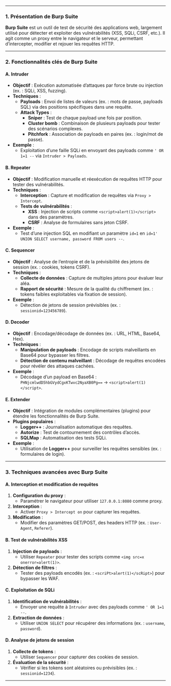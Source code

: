 



---



### **1. Présentation de Burp Suite**  
**Burp Suite** est un outil de test de sécurité des applications web, largement utilisé pour détecter et exploiter des vulnérabilités (XSS, SQLi, CSRF, etc.). Il agit comme un proxy entre le navigateur et le serveur, permettant d’intercepter, modifier et rejouer les requêtes HTTP.

---

### **2. Fonctionnalités clés de Burp Suite**  

#### **A. Intruder**  
- **Objectif** : Exécution automatisée d’attaques par force brute ou injection (ex. : SQLi, XSS, fuzzing).  
- **Techniques** :  
  - **Payloads** : Envoi de listes de valeurs (ex. : mots de passe, payloads SQL) via des positions spécifiques dans une requête.  
  - **Attack Types** :  
    - **Sniper** : Test de chaque payload une fois par position.  
    - **Cluster bomb** : Combinaison de plusieurs payloads pour tester des scénarios complexes.  
    - **Pitchfork** : Association de payloads en paires (ex. : login/mot de passe).  
- **Exemple** :  
  - Exploitation d’une faille SQLi en envoyant des payloads comme `' OR 1=1 --` via `Intruder > Payloads`.  

#### **B. Repeater**  
- **Objectif** : Modification manuelle et réexécution de requêtes HTTP pour tester des vulnérabilités.  
- **Techniques** :  
  - **Interception** : Capture et modification de requêtes via `Proxy > Intercept`.  
  - **Tests de vulnérabilités** :  
    - **XSS** : Injection de scripts comme `<script>alert(1)</script>` dans des paramètres.  
    - **CSRF** : Analyse de formulaires sans jeton CSRF.  
- **Exemple** :  
  - Test d’une injection SQL en modifiant un paramètre `id=1` en `id=1' UNION SELECT username, password FROM users --`.  

#### **C. Sequencer**  
- **Objectif** : Analyse de l’entropie et de la prévisibilité des jetons de session (ex. : cookies, tokens CSRF).  
- **Techniques** :  
  - **Collecte de données** : Capture de multiples jetons pour évaluer leur aléa.  
  - **Rapport de sécurité** : Mesure de la qualité du chiffrement (ex. : tokens faibles exploitables via fixation de session).  
- **Exemple** :  
  - Détection de jetons de session prévisibles (ex. : `sessionid=123456789`).  

#### **D. Decoder**  
- **Objectif** : Encodage/décodage de données (ex. : URL, HTML, Base64, Hex).  
- **Techniques** :  
  - **Manipulation de payloads** : Encodage de scripts malveillants en Base64 pour bypasser les filtres.  
  - **Détection de contenu malveillant** : Décodage de requêtes encodées pour révéler des attaques cachées.  
- **Exemple** :  
  - Décodage d’un payload en Base64 : `PHNjcmlwdD5hbGVydCgxKTwvc2NyaXB0Pg==` → `<script>alert(1)</script>`.  

#### **E. Extender**  
- **Objectif** : Intégration de modules complémentaires (plugins) pour étendre les fonctionnalités de Burp Suite.  
- **Plugins populaires** :  
  - **Logger++** : Journalisation automatique des requêtes.  
  - **Autorize** : Test de contournement des contrôles d’accès.  
  - **SQLMap** : Automatisation des tests SQLi.  
- **Exemple** :  
  - Utilisation de **Logger++** pour surveiller les requêtes sensibles (ex. : formulaires de login).  

---

### **3. Techniques avancées avec Burp Suite**  

#### **A. Interception et modification de requêtes**  
1. **Configuration du proxy** :  
   - Paramétrer le navigateur pour utiliser `127.0.0.1:8080` comme proxy.  
2. **Interception** :  
   - Activer `Proxy > Intercept on` pour capturer les requêtes.  
3. **Modification** :  
   - Modifier des paramètres GET/POST, des headers HTTP (ex. : `User-Agent`, `Referer`).  

#### **B. Test de vulnérabilités XSS**  
1. **Injection de payloads** :  
   - Utiliser `Repeater` pour tester des scripts comme `<img src=x onerror=alert(1)>`.  
2. **Détection de filtres** :  
   - Tester des payloads encodés (ex. : `<scriPt>alert(1)</scRipt>`) pour bypasser les WAF.  

#### **C. Exploitation de SQLi**  
1. **Identification de vulnérabilités** :  
   - Envoyer une requête à `Intruder` avec des payloads comme `' OR 1=1 --`.  
2. **Extraction de données** :  
   - Utiliser `UNION SELECT` pour récupérer des informations (ex. : `username`, `password`).  

#### **D. Analyse de jetons de session**  
1. **Collecte de tokens** :  
   - Utiliser `Sequencer` pour capturer des cookies de session.  
2. **Évaluation de la sécurité** :  
   - Vérifier si les tokens sont aléatoires ou prévisibles (ex. : `sessionid=1234`).  

---


